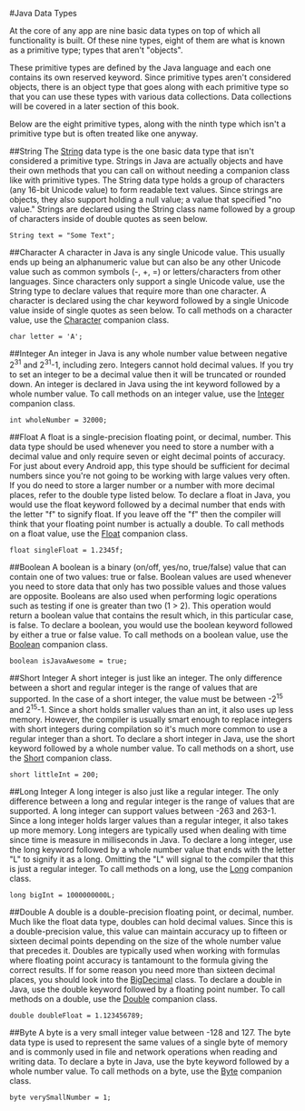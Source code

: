 #Java Data Types

At the core of any app are nine basic data types on top of which all functionality is built. Of these nine types, eight of them are what is known as a primitive type; types that aren't "objects". 

These primitive types are defined by the Java language and each one contains its own reserved keyword. Since primitive types aren't considered objects, there is an object type that goes along with each primitive type so that you can use these types with various data collections.  Data collections will be covered in a later section of this book. 

Below are the eight primitive types, along with the ninth type which isn't a primitive type but is often treated like one anyway.

##String
The [String](http://developer.android.com/reference/java/lang/String.html) data type is the one basic data type that isn't considered a primitive type. Strings in Java are actually objects and have their own methods that you can call on  without needing a companion class like with primitive types. The String data type holds a group of characters (any 16-bit Unicode value) to form readable text values. Since strings are objects, they also support holding a null value; a value that specified "no value." Strings are declared using the String class name followed by a group of characters inside of double quotes as seen below.

```String text = "Some Text";```

##Character
A character in Java is any single Unicode value. This usually ends up being an alphanumeric value but can also be any other Unicode value such as common symbols (-, +, =) or letters/characters from other languages. Since characters only support a single Unicode value, use the String type to declare values that require more than one character. A character is declared using the char keyword followed by a single Unicode value inside of single quotes as seen below. To call methods on a character value, use the [Character](http://developer.android.com/reference/java/lang/Character.html) companion class.

```char letter = 'A';```

##Integer
An integer in Java is any whole number value between  negative 2<sup>31</sup> and 2<sup>31</sup>-1, including zero. Integers cannot hold decimal values. If you try to set an integer to be a decimal value then it will be truncated or rounded down. An integer is declared in Java using the int keyword followed by a whole number value. To call methods on an integer value, use the [Integer](http://developer.android.com/reference/java/lang/Integer.html) companion class.

```int wholeNumber = 32000;```

##Float
A float is a single-precision floating point, or decimal, number. This data type should be used whenever you need to store a number with a decimal value and only require seven or eight decimal points of accuracy. For just about every Android app, this type should be sufficient for decimal numbers since you're not going to be working with large values very often. If you do need to store a larger number or a number with more decimal places, refer to the double type listed below. To declare a float in Java, you would use the float keyword followed by a decimal number that ends with the letter "f" to signify float. If you leave off the "f" then the compiler will think that your floating point number is actually a double. To call methods on a float value, use the [Float](http://developer.android.com/reference/java/lang/Float.html) companion class.

```float singleFloat = 1.2345f;```

##Boolean
A boolean is a binary (on/off, yes/no, true/false) value that can contain one of two values: true or false. Boolean values are used whenever you need to store data that only has two possible values and those values are opposite. Booleans are also used when performing logic operations such as testing if one is greater than two (1 > 2). This operation would return a boolean value that contains the result which, in this particular case, is false. To declare a boolean, you would use the boolean keyword followed by either a true or false value. To call methods on a boolean value, use the [Boolean](http://developer.android.com/reference/java/lang/Boolean.html) companion class.

```boolean isJavaAwesome = true;```

##Short Integer
A short integer is just like an integer. The only difference between a short and regular integer is the range of values that are supported. In the case of a short integer, the value must be between -2<sup>15</sup> and 2<sup>15</sup>-1. Since a short holds smaller values than an int, it also uses up less memory. However, the compiler is usually smart enough to replace integers with short integers during compilation so it's much more common to use a regular integer than a short. To declare a short integer in Java, use the short keyword followed by a whole number value. To call methods on a short, use the [Short](http://developer.android.com/reference/java/lang/Short.html) companion class.

```short littleInt = 200;```

##Long Integer
A long integer is also just like a regular integer. The only difference between a long and regular integer is the range of values that are supported. A long integer can support values between -263 and 263-1. Since a long integer holds larger values than a regular integer, it also takes up more memory. Long integers are typically used when dealing with time since time is measure in milliseconds in Java. To declare a long integer, use the long keyword followed by a whole number value that ends with the letter "L" to signify it as a long. Omitting the "L" will signal to the compiler that this is just a regular integer. To call methods on a long, use the [Long](http://developer.android.com/reference/java/lang/Long.html) companion class.

```long bigInt = 1000000000L;```

##Double
A double is a double-precision floating point, or decimal, number. Much like the float data type, doubles can hold decimal values. Since this is a double-precision value, this value can maintain accuracy up to fifteen or sixteen decimal points depending on the size of the whole number value that precedes it. Doubles are typically used when working with formulas where floating point accuracy is tantamount to the formula giving the correct results. If for some reason you need more than sixteen decimal places, you should look into the [BigDecimal](http://developer.android.com/reference/java/math/BigDecimal.html) class. To declare a double in Java, use the double keyword followed by a floating point number. To call methods on a double, use the [Double](http://developer.android.com/reference/java/lang/Double.html) companion class.

```double doubleFloat = 1.123456789;```

##Byte
A byte is a very small integer value between -128 and 127. The byte data type is used to represent the same values of a single byte of memory and is commonly used in file and network operations when reading and writing data. To declare a byte in Java, use the byte keyword followed by a whole number value. To call methods on a byte, use the [Byte](http://developer.android.com/reference/java/lang/Byte.html) companion class.

```byte verySmallNumber = 1;```